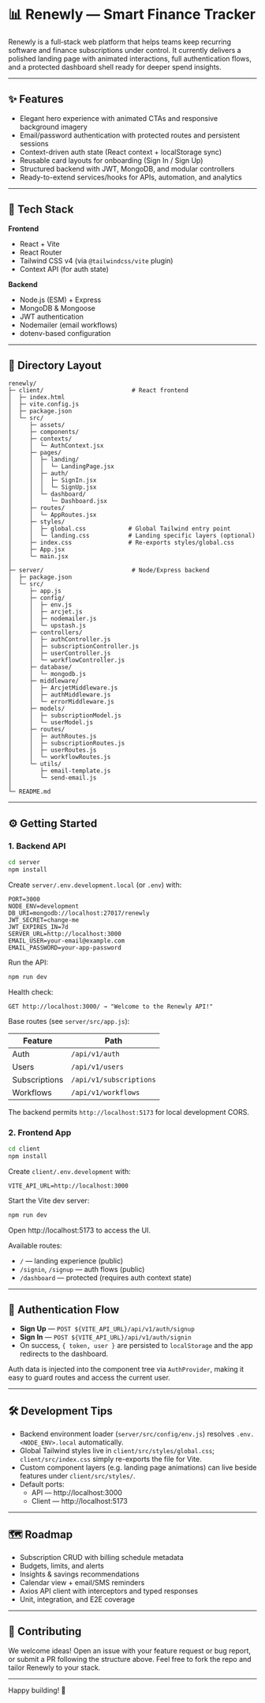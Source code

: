 # 📊 Renewly — Smart Finance Tracker

Renewly is a full‑stack web platform that helps teams keep recurring software and finance subscriptions under control. It currently delivers a polished landing page with animated interactions, full authentication flows, and a protected dashboard shell ready for deeper spend insights.

---

## ✨ Features

- Elegant hero experience with animated CTAs and responsive background imagery
- Email/password authentication with protected routes and persistent sessions
- Context-driven auth state (React context + localStorage sync)
- Reusable card layouts for onboarding (Sign In / Sign Up)
- Structured backend with JWT, MongoDB, and modular controllers
- Ready-to-extend services/hooks for APIs, automation, and analytics

---

## 🚀 Tech Stack

**Frontend**

- React + Vite
- React Router
- Tailwind CSS v4 (via `@tailwindcss/vite` plugin)
- Context API (for auth state)

**Backend**

- Node.js (ESM) + Express
- MongoDB & Mongoose
- JWT authentication
- Nodemailer (email workflows)
- dotenv-based configuration

---

## 📂 Directory Layout

```text
renewly/
├─ client/                         # React frontend
│  ├─ index.html
│  ├─ vite.config.js
│  ├─ package.json
│  └─ src/
│     ├─ assets/
│     ├─ components/
│     ├─ contexts/
│     │  └─ AuthContext.jsx
│     ├─ pages/
│     │  ├─ landing/
│     │  │  └─ LandingPage.jsx
│     │  ├─ auth/
│     │  │  ├─ SignIn.jsx
│     │  │  └─ SignUp.jsx
│     │  └─ dashboard/
│     │     └─ Dashboard.jsx
│     ├─ routes/
│     │  └─ AppRoutes.jsx
│     ├─ styles/
│     │  ├─ global.css            # Global Tailwind entry point
│     │  └─ landing.css           # Landing specific layers (optional)
│     ├─ index.css                # Re-exports styles/global.css
│     ├─ App.jsx
│     └─ main.jsx
│
├─ server/                         # Node/Express backend
│  ├─ package.json
│  └─ src/
│     ├─ app.js
│     ├─ config/
│     │  ├─ env.js
│     │  ├─ arcjet.js
│     │  ├─ nodemailer.js
│     │  └─ upstash.js
│     ├─ controllers/
│     │  ├─ authController.js
│     │  ├─ subscriptionController.js
│     │  ├─ userController.js
│     │  └─ workflowController.js
│     ├─ database/
│     │  └─ mongodb.js
│     ├─ middleware/
│     │  ├─ ArcjetMiddleware.js
│     │  ├─ authMiddleware.js
│     │  └─ errorMiddleware.js
│     ├─ models/
│     │  ├─ subscriptionModel.js
│     │  └─ userModel.js
│     ├─ routes/
│     │  ├─ authRoutes.js
│     │  ├─ subscriptionRoutes.js
│     │  ├─ userRoutes.js
│     │  └─ workflowRoutes.js
│     └─ utils/
│        ├─ email-template.js
│        └─ send-email.js
│
└─ README.md
```

---

## ⚙️ Getting Started

### 1. Backend API

```bash
cd server
npm install
```

Create `server/.env.development.local` (or `.env`) with:

```env
PORT=3000
NODE_ENV=development
DB_URI=mongodb://localhost:27017/renewly
JWT_SECRET=change-me
JWT_EXPIRES_IN=7d
SERVER_URL=http://localhost:3000
EMAIL_USER=your-email@example.com
EMAIL_PASSWORD=your-app-password
```

Run the API:

```bash
npm run dev
```

Health check:

```
GET http://localhost:3000/ → "Welcome to the Renewly API!"
```

Base routes (see `server/src/app.js`):

| Feature       | Path                    |
| ------------- | ----------------------- |
| Auth          | `/api/v1/auth`          |
| Users         | `/api/v1/users`         |
| Subscriptions | `/api/v1/subscriptions` |
| Workflows     | `/api/v1/workflows`     |

The backend permits `http://localhost:5173` for local development CORS.

### 2. Frontend App

```bash
cd client
npm install
```

Create `client/.env.development` with:

```env
VITE_API_URL=http://localhost:3000
```

Start the Vite dev server:

```bash
npm run dev
```

Open http://localhost:5173 to access the UI.

Available routes:

- `/` — landing experience (public)
- `/signin`, `/signup` — auth flows (public)
- `/dashboard` — protected (requires auth context state)

---

## 🔐 Authentication Flow

- **Sign Up** — `POST ${VITE_API_URL}/api/v1/auth/signup`
- **Sign In** — `POST ${VITE_API_URL}/api/v1/auth/signin`
- On success, `{ token, user }` are persisted to `localStorage` and the app redirects to the dashboard.

Auth data is injected into the component tree via `AuthProvider`, making it easy to guard routes and access the current user.

---

## 🛠️ Development Tips

- Backend environment loader (`server/src/config/env.js`) resolves `.env.<NODE_ENV>.local` automatically.
- Global Tailwind styles live in `client/src/styles/global.css`; `client/src/index.css` simply re-exports the file for Vite.
- Custom component layers (e.g. landing page animations) can live beside features under `client/src/styles/`.
- Default ports:
  - API — http://localhost:3000
  - Client — http://localhost:5173

---

## 🗺️ Roadmap

- Subscription CRUD with billing schedule metadata
- Budgets, limits, and alerts
- Insights & savings recommendations
- Calendar view + email/SMS reminders
- Axios API client with interceptors and typed responses
- Unit, integration, and E2E coverage

---

## 🤝 Contributing

We welcome ideas! Open an issue with your feature request or bug report, or submit a PR following the structure above. Feel free to fork the repo and tailor Renewly to your stack.

---

Happy building! 🚀

